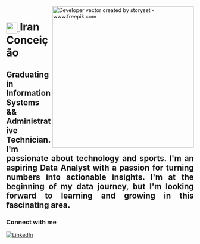 <img align="right" alt="Developer vector created by storyset - www.freepik.com" height="380" src="https://i.postimg.cc/g2Zhyhds/new-app-development-desktop.png">

<h1>
  <a href="https://github.com/IraanC">
   <img align="center" " width="30px" src="https://www.inteligentcomp.com/wp-content/uploads/2020/07/cropped-IC_logo_new-1-1.png">
  </a>
  <span>Iran Conceição</span>
</h1>
<h2> 
<p align="justify">  
 Graduating in Information Systems && Administrative Technician. <br>
 I'm passionate about technology and sports.  I'm an aspiring Data Analyst with a passion for turning numbers into actionable insights. 
 I'm at the beginning of my data journey, but I'm looking forward to learning and growing in this fascinating area.
  <r></r>
 <br>


### Connect with me

[![LinkedIn](https://img.shields.io/badge/-LinkedIn-000?style=for-the-badge&logo=linkedin&logoColor=blue&color:FFF)](https://www.linkedin.com/in/iranconcei%C3%A7%C3%A3o/)
